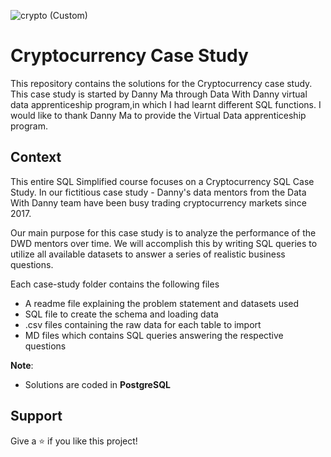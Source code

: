 
![crypto (Custom)](https://user-images.githubusercontent.com/120770473/235211571-e15b98e9-8454-4fe7-9b74-82cdf6ff8f21.jpg)
# Cryptocurrency Case Study


This repository contains the solutions for the Cryptocurrency case study. This case study is started by Danny Ma through Data With Danny virtual data apprenticeship program,in which I had learnt different SQL functions. I would like to thank Danny Ma to provide the Virtual Data apprenticeship program.
## Context

This entire SQL Simplified course focuses on a Cryptocurrency SQL Case Study.
In our fictitious case study - Danny's data mentors from the Data With Danny team have been busy trading cryptocurrency markets since 2017.

Our main purpose for this case study is to analyze the performance of the DWD mentors over time. 
We will accomplish this by writing SQL queries to utilize all available datasets to answer a series of realistic business questions.

Each case-study folder contains the following files
- A readme file explaining the problem statement and datasets used
- SQL file to create the schema and loading data
- .csv files containing the raw data for each table to import
- MD files which contains SQL queries answering the respective questions

**Note**: 
- Solutions are coded in **PostgreSQL**

## Support
Give a ⭐️ if you like this project!
